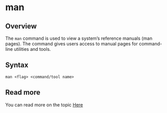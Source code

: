 # man

## Overview
The `man` command is used to view a system’s reference manuals (man pages). The command gives users access to manual pages for command-line utilities and tools.

## Syntax
```
man <flag> <command/tool name>
```

## Read more
You can read more on the topic [Here](https://www.redhat.com/sysadmin/top-five-man-options)
